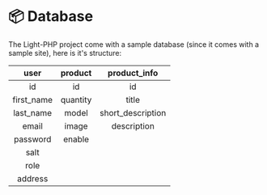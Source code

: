 # :package: Database  

The Light-PHP project come with a sample database (since it comes with a sample site), here is it's structure:


|    user   |    product    |   product_info  |
|:--------: |:-------------:|:---------------:|
| 	     id |    id         |       id        |
| first_name|   quantity    |    title        |
| last_name |    model      |short_description|
|  email    |    image      |   description   |
|  password |   enable      |
|    salt   |
|    role   |
|  address  |
